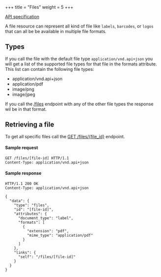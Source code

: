 +++
title = "Files"
weight = 5
+++

<em class="fa fa-fw fa-file-text-o"></em>[API specification](https://docs.myparcel.com/api-specification#/Files)

A file resource can represent all kind of file like `labels`, `barcodes`, or `logos` that can all be be available in multiple file formats. 

## Types
If you call the file with the default file type `application/vnd.api+json` you will get a list of the supported file types for that file in the formats attribute.
This list can contain the following file types:

* application/vnd.api+json
* application/pdf
* image/png
* image/jpeg

If you call the [/files](https://docs.myparcel.com/api-specification#/Files/get_files__file_id_) endpoint with any of the other file types the response wil be in that format.

## Retrieving a file
To get all specific files call the [GET /files/{file_id}](https://docs.myparcel.com/api-specification#/Files/get_files__file_id_) endpoint.

#### Sample request
```http
GET /files/[file-id] HTTP/1.1
Content-Type: application/vnd.api+json
```

#### Sample response
```http
HTTP/1.1 200 OK
Content-Type: application/vnd.api+json

{
  "data": {
    "type": "files",
    "id": "[file-id]",
    "attributes": {
      "document_type": "label",
      "formats": [
        {
          "extension": "pdf",
          "mime_type": "application/pdf"
        }
      ]
    },
    "links": {
      "self": "/files/[file-id]"
    }
  }
}
```

